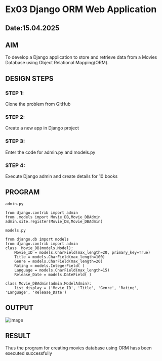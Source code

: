 # Ex03 Django ORM Web Application
## Date:15.04.2025

## AIM
To develop a Django application to store and retrieve data from a Movies Database using Object Relational Mapping(ORM).

## DESIGN STEPS

### STEP 1:
Clone the problem from GitHub

### STEP 2:
Create a new app in Django project

### STEP 3:
Enter the code for admin.py and models.py

### STEP 4:
Execute Django admin and create details for 10 books

## PROGRAM
```
admin.py

from django.contrib import admin 
from .models import Movie_DB,Movie_DBAdmin 
admin.site.register(Movie_DB,Movie_DBAdmin)

models.py

from django.db import models 
from django.contrib import admin 
class  Movie_DB(models.Model): 
    Movie_ID = models.CharField(max_length=20, primary_key=True) 
    Title = models.CharField(max_length=100) 
    Genre = models.CharField(max_length=20) 
    Rating = models.IntegerField( ) 
    Language = models.CharField(max_length=15) 
    Release_Date = models.DateField( ) 

class Movie_DBAdmin(admin.ModelAdmin): 
    list_display = ('Movie_ID', 'Title', 'Genre', 'Rating', 'Language', 'Release_Date') 
```

## OUTPUT
![image](https://github.com/user-attachments/assets/130aca8d-f99a-472d-8697-159791901489)


## RESULT
Thus the program for creating movies database using ORM hass been executed successfully

